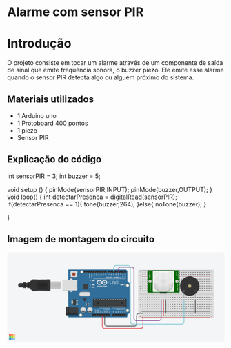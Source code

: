 # Alarme com sensor PIR

# Introdução
  O projeto consiste em tocar um alarme através de um componente de saída de sinal que emite frequência sonora, o buzzer piezo. 
  Ele emite esse alarme quando o sensor PIR detecta algo ou alguém próximo do sistema. 

## Materiais utilizados
- 1 Arduino uno
- 1 Protoboard 400 pontos
- 1 piezo
- Sensor PIR

## Explicação do código

int sensorPIR = 3;
int buzzer = 5;

void setup ()
{
  pinMode(sensorPIR,INPUT);
  pinMode(buzzer,OUTPUT);
}
void loop()
{
  int detectarPresenca = digitalRead(sensorPIR);
  if(detectarPresenca == 1){
    tone(buzzer,264);
  }else{
    noTone(buzzer);
  }
  
}

## Imagem de montagem do circuito

![Alarme com sensor PIR](alarme_com_sensor_pir.png)
